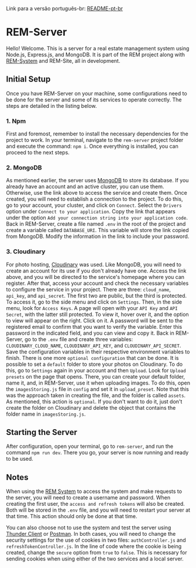 Link para a versão português-br: [README-pt-br](https://github.com/moraesandre88/rem-server#readme)

# REM-Server

Hello! Welcome. This is a server for a real estate management system using Node.js, Express.js, and MongoDB. It is part of the REM project along with [REM-System](https://github.com/moraesandre88/rem-system) and REM-Site, all in development.

## Initial Setup

Once you have REM-Server on your machine, some configurations need to be done for the server and some of its services to operate correctly. The steps are detailed in the listing below.

### 1. Npm

First and foremost, remember to install the necessary dependencies for the project to work. In your terminal, navigate to the `rem-server` project folder and execute the command: `npm i`. Once everything is installed, you can proceed to the next steps.

### 2. MongoDB

As mentioned earlier, the server uses [MongoDB](https://www.mongodb.com/) to store its database. If you already have an account and an active cluster, you can use them. Otherwise, use the link above to access the service and create them. Once created, you will need to establish a connection to the project. To do this, go to your account, your cluster, and click on `Connect`. Select the `Drivers` option under `Connect to your application`. Copy the link that appears under the option `Add your connection string into your application code`. Back in REM-Server, create a file named `.env` in the root of the project and create a variable called `DATABASE_URI`. This variable will store the link copied from MongoDB. Modify the information in the link to include your password.

### 3. Cloudinary

For photo hosting, [Cloudinary](https://cloudinary.com/) was used. Like MongoDB, you will need to create an account for its use if you don't already have one. Access the link above, and you will be directed to the service's homepage where you can register. After that, access your account and check the necessary variables to configure the service in your project. There are three: `cloud_name`, `api_key`, and `api_secret`. The first two are public, but the third is protected. To access it, go to the side menu and click on `Settings`. Then, in the side menu, look for `Access Keys`. A page will open with your `API Key` and `API Secret`, with the latter still protected. To view it, hover over it, and the option to view will appear on the right. Click on it. A password will be sent to the registered email to confirm that you want to verify the variable. Enter this password in the indicated field, and you can view and copy it. Back in REM-Server, go to the `.env` file and create three variables: `CLOUDINARY_CLOUD_NAME`, `CLOUDINARY_API_KEY`, and `CLOUDINARY_API_SECRET`. Save the configuration variables in their respective environment variables to finish. There is one more `optional configuration` that can be done. It is possible to set a `default` folder to store your photos on Cloudinary. To do this, go to `Settings` again in your account and then `Upload`. Look for `Upload presets` on the page that opens. There, you can create your default folder, name it, and, in REM-Server, use it when uploading images. To do this, open the `imagesStoring.js` file in `config` and set it in `upload_preset`. Note that this was the approach taken in creating the file, and the folder is called `assets`. As mentioned, this action is `optional`. If you don't want to do it, just don't create the folder on Cloudinary and delete the object that contains the folder name in `imagesStoring.js`.

## Starting the Server

After configuration, open your terminal, go to `rem-server`, and run the command `npm run dev`. There you go, your server is now running and ready to be used.

## Notes

When using the [REM System](https://github.com/moraesandre88/rem-system) to access the system and make requests to the server, you will need to create a username and password. When creating the first user, the `access and refresh tokens` will also be created. Both will be stored in the `.env` file, and you will need to restart your server at that time. This action should only be done at that time.

You can also choose not to use the system and test the server using [Thunder Client](https://www.thunderclient.com/) or [Postman](https://www.postman.com/). In both cases, you will need to change the security settings for the use of cookies in two files: `authController.js` and `refreshTokenController.js`. In the line of code where the cookie is being created, change the `secure` option from `true` to `false`. This is necessary for sending cookies when using either of the two services and a local server.
